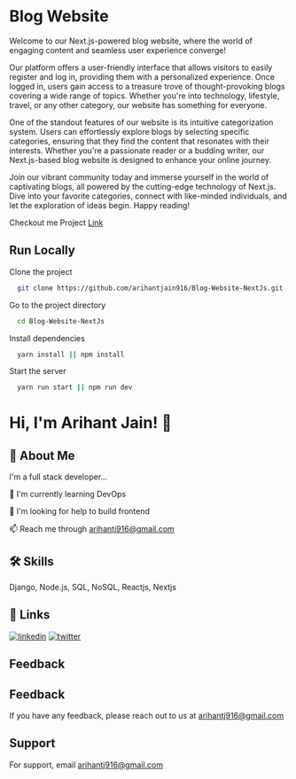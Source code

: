 
# Blog Website

Welcome to our Next.js-powered blog website, where the world of engaging content and seamless user experience converge!

Our platform offers a user-friendly interface that allows visitors to easily register and log in, providing them with a personalized experience. Once logged in, users gain access to a treasure trove of thought-provoking blogs covering a wide range of topics. Whether you're into technology, lifestyle, travel, or any other category, our website has something for everyone.

One of the standout features of our website is its intuitive categorization system. Users can effortlessly explore blogs by selecting specific categories, ensuring that they find the content that resonates with their interests. Whether you're a passionate reader or a budding writer, our Next.js-based blog website is designed to enhance your online journey.

Join our vibrant community today and immerse yourself in the world of captivating blogs, all powered by the cutting-edge technology of Next.js. Dive into your favorite categories, connect with like-minded individuals, and let the exploration of ideas begin. Happy reading!


Checkout me Project [Link](https://blog-website-phi-murex.vercel.app/)


## Run Locally

Clone the project

```bash
  git clone https://github.com/arihantjain916/Blog-Website-NextJs.git
```

Go to the project directory

```bash
  cd Blog-Website-NextJs
```

Install dependencies

```bash
  yarn install || npm install
```

Start the server

```bash
  yarn run start || npm run dev
```

# Hi, I'm Arihant Jain! 👋


## 🚀 About Me
I'm a full stack developer...



🧠 I'm currently learning DevOps

🤔 I'm looking for help to build frontend

📫 Reach me through arihantj916@gmail.com



## 🛠 Skills
Django, Node.js, SQL, NoSQL, Reactjs, Nextjs

## 🔗 Links
[![linkedin](https://img.shields.io/badge/linkedin-0A66C2?style=for-the-badge&logo=linkedin&logoColor=white)](https://www.linkedin.com/in/arihantjain916)
[![twitter](https://img.shields.io/badge/twitter-1DA1F2?style=for-the-badge&logo=twitter&logoColor=white)](https://twitter.com/arihantjain916)
## Feedback
## Feedback

If you have any feedback, please reach out to us at arihantj916@gmail.com


## Support

For support, email arihantj916@gmail.com
